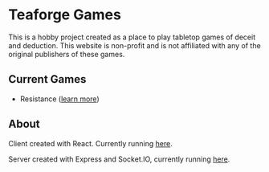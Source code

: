 # Teaforge Games

This is a hobby project created as a place to play tabletop games of deceit and deduction.
This website is non-profit and is not affiliated with any of the original publishers
of these games.

## Current Games

* Resistance ([learn more](https://boardgamegeek.com/boardgame/41114/resistance))

## About

Client created with React. Currently running [here](https://trusting-leavitt-81dd31.netlify.app/).

Server created with Express and Socket.IO, currently running [here](https://teaforge-server.onrender.com).
